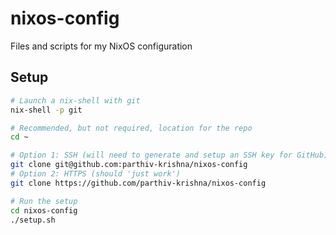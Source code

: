 # nixos-config
Files and scripts for my NixOS configuration

## Setup
```bash
# Launch a nix-shell with git
nix-shell -p git

# Recommended, but not required, location for the repo
cd ~

# Option 1: SSH (will need to generate and setup an SSH key for GitHub)
git clone git@github.com:parthiv-krishna/nixos-config
# Option 2: HTTPS (should 'just work')
git clone https://github.com/parthiv-krishna/nixos-config

# Run the setup
cd nixos-config
./setup.sh
```

